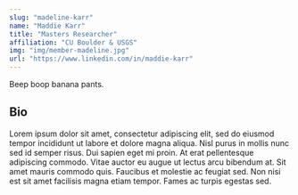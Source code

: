 ```yaml
---
slug: "madeline-karr"
name: "Maddie Karr"
title: "Masters Researcher"
affiliation: "CU Boulder & USGS"
img: "img/member-madeline.jpg"
url: "https://www.linkedin.com/in/maddie-karr"
---
```


Beep boop banana pants.

## Bio

Lorem ipsum dolor sit amet, consectetur adipiscing elit, sed do eiusmod tempor incididunt ut labore et dolore magna aliqua. Nisl purus in mollis nunc sed id semper risus. Dui sapien eget mi proin. At erat pellentesque adipiscing commodo. Vitae auctor eu augue ut lectus arcu bibendum at. Sit amet mauris commodo quis. Faucibus et molestie ac feugiat sed. Non nisi est sit amet facilisis magna etiam tempor. Fames ac turpis egestas sed.

